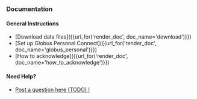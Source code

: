 ### Documentation

#### General Instructions

* [Download data files]({{url_for('render_doc', doc_name='download')}})
* [Set up Globus Personal Connect]({{url_for('render_doc', doc_name='globus_personal')}})
* [How to acknowledge]({{url_for('render_doc', doc_name='how_to_acknowledge')}})

#### Need Help?

* [Post a question here (TODO) !](#)
